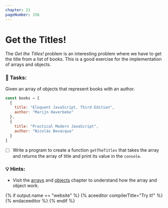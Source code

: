 ```yaml
---
chapter: 21
pageNumber: 156
---
```

# Get the Titles!

The _Get the Titles!_ problem is an interesting problem where we have to get the title from a list of books. This is a good exercise for the implementation of arrays and objects.

### 📝 Tasks:

Given an array of objects that represent books with an author.

```javascript
const books = [
  {
    title: "Eloquent JavaScript, Third Edition",
    author: "Marijn Haverbeke"
  },
  {
    title: "Practical Modern JavaScript",
    author: "Nicolás Bevacqua"
  }
]
```

* [ ] Write a program to create a function `getTheTitles` that takes the array and returns the array of title and print its value in the `console`.

### 💡 Hints:

* Visit the [arrays](../arrays/) and [objects](../objects/) chapter to understand how the array and object work.

{% if output.name == "website" %}
{% aceeditor compilerTitle="Try it!" %}
{% endaceeditor %}
{% endif %}